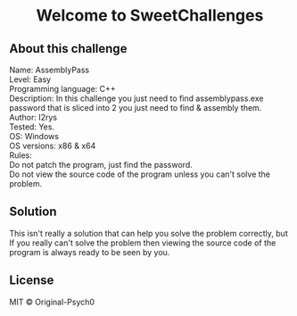 <h1  align="center">Welcome to SweetChallenges</h1>

## About this challenge
<p>
Name: AssemblyPass<br>
Level: Easy<br>
Programming language: C++<br>
Description: In this challenge you just need to find assemblypass.exe password that is sliced into 2 you just need to find & assembly them.<br>
Author: I2rys<br>
Tested: Yes.<br>
OS: Windows<br>
OS versions: x86 & x64<br>
Rules:<br>
Do not patch the program, just find the password.<br>
Do not view the source code of the program unless you can't solve the problem.
</p>

## Solution
This isn't really a solution that can help you solve the problem correctly, but If you really can't solve the problem then viewing the source code of the program is always ready to be seen by you.


## License
MIT © Original-Psych0